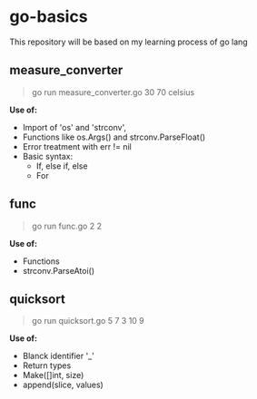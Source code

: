 # go-basics
This repository will be based on my learning process of go lang


## measure_converter
> go run measure_converter.go 30 70 celsius

**Use of:**
* Import of 'os' and 'strconv',  
* Functions like os.Args() and strconv.ParseFloat()  
* Error treatment with err != nil  
* Basic syntax:
    * If, else if, else  
    * For  


## func
> go run func.go 2 2

**Use of:**
* Functions
* strconv.ParseAtoi()


## quicksort
> go run quicksort.go 5 7 3 10 9

**Use of:**
* Blanck identifier '_'
* Return types
* Make([]int, size)
* append(slice, values)

